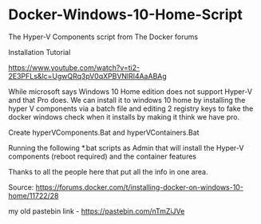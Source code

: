 # Docker-Windows-10-Home-Script
The Hyper-V Components script from The Docker forums

Installation Tutorial

https://www.youtube.com/watch?v=ti2-2E3PFLs&lc=UgwQRq3pV0qXPBVNlRl4AaABAg

While microsoft says Windows 10 Home edition does not support Hyper-V and that Pro does.
We can install it to windows 10 home by installing the hyper V components via a batch file and editing 2 registry keys 
to fake the docker windows check when it installs by making it think we have pro.


Create hyperVComponents.Bat and hyperVContainers.Bat

Running the following *.bat scripts as Admin that will install the Hyper-V components (reboot required)
and the container features

Thanks to all the people here that put all the info in one area.

Source: https://forums.docker.com/t/installing-docker-on-windows-10-home/11722/28

my old pastebin link - https://pastebin.com/nTmZiJVe
